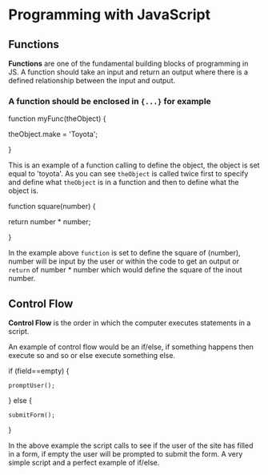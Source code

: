 # Programming with JavaScript

## Functions
**Functions** are one of the fundamental building blocks of programming in JS.
A function should take an input and return an output where there is a defined relationship between the input and output.
### A function should be enclosed in `{...}` for example

function myFunc(theObject) {

  theObject.make = 'Toyota';
  
}

This is an example of a function calling to define the object, the object is set equal to 'toyota'. As you can see `theObject` is called twice first to specify and define what `theObject` is in a function and then to define what the object is.

function square(number) {

  return number * number;
  
}

In the example above `function` is set to define the square of (number), number will be input by the user or within the code to get an output or `return` of number * number which would define the square of the inout number.

## Control Flow
**Control Flow** is the order in which the computer executes statements in a script.

An example of control flow would be an if/else, if something happens then execute so and so or else execute something else.

if (field==empty) {

    promptUser();
    
} else {

    submitForm();
    
}

In the above example the script calls to see if the user of the site has filled in a form, if empty the user will be prompted to submit the form. A very simple script and a perfect example of if/else.
